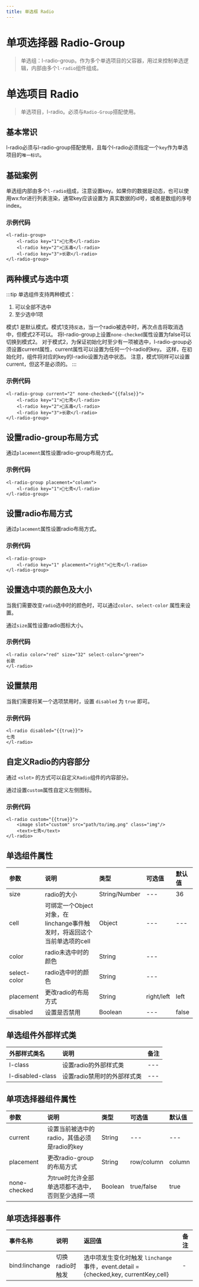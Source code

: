 ```yaml
---
title: 单选框 Radio
---
```


# <H2Icon /> 单项选择器 Radio-Group

> 单选组：l-radio-group。作为多个单选项目的父容器，用过来控制单选逻辑，内部由多个`l-radio`组件组成。

# <H2Icon /> 单选项目 Radio

> 单选项目，l-radio。必须与`Radio-Group`搭配使用。


## 基本常识

l-radio必须与l-radio-group搭配使用，且每个l-radio必须指定一个`key`作为单选项目的`唯一标识`。

##  基础案例

单选组内部由多个`l-radio`组成，注意设置key。如果你的数据是动态，也可以使用wx:for进行列表渲染，通常key应该设置为
真实数据的id号，或者是数组的序号index。

### 示例代码
```wxml
<l-radio-group>
    <l-radio key="1">七秀</l-radio>
    <l-radio key="2">五毒</l-radio>
    <l-radio key="3">长歌</l-radio>
</l-radio-group>
```

## 两种模式与选中项

:::tip
单选组件支持两种模式：

1. 可以全部不选中
2. 至少选中1项

模式1 是默认模式。模式1支持`反选`，当一个radio被选中时，再次点击将取消选中，但模式2不可以。
将l-radio-group上设置`none-checked`属性设置为false可以切换到模式2。
对于模式2，为保证初始化时至少有一项被选中，l-radio-group必须设置current属性，current属性可以设置为任何一个l-radio的key。
这样，在初始化时，组件将对应的key的l-radio设置为选中状态。
注意，模式1同样可以设置current，但这不是必须的。
:::

### 示例代码

```wxml
<l-radio-group current="2" none-checked="{{false}}">
    <l-radio key="1">七秀</l-radio>
    <l-radio key="2">五毒</l-radio>
    <l-radio key="3">长歌</l-radio>
</l-radio-group>
```

## 设置radio-group布局方式

通过`placement`属性设置radio-group布局方式。

### 示例代码

```wxml
<l-radio-group placement="column">
    <l-radio key="1">七秀</l-radio>
</l-radio-group>
```

## 设置radio布局方式

通过`placement`属性设置radio布局方式。

### 示例代码

```wxml
<l-radio-group>
    <l-radio key="1" placement="right">七秀</l-radio>
</l-radio-group>
```

## 设置选中项的颜色及大小

当我们需要改变`radio`选中时的颜色时，可以通过`color`、`select-color` 属性来设置。

通过`size`属性设置radio图标大小。

### 示例代码

```wxml
<l-radio color="red" size="32" select-color="green">
长歌
</l-radio>
```

## 设置禁用

当我们需要将某一个选项禁用时，设置 `disabled` 为 `true` 即可。

### 示例代码

```wxml
<l-radio disabled="{{true}}">
七秀
</l-radio>
```

## 自定义Radio的内容部分

通过 `<slot>` 的方式可以自定义`Radio`组件的内容部分。

通过设置`custom`属性自定义左侧图标。

### 示例代码

```wxml
<l-radio custom="{{true}}">
    <image slot="custom" src="path/to/img.png" class="img"/>
    <text>七秀</text>
</l-radio>
```


## 单选组件属性

| 参数   | 说明 | 类型 | 可选值 | 默认值 |  
|:----|:----|:----|:----|:----|
| size | radio的大小 | String/Number | --- | 36 | 
| cell | 可绑定一个Object对象，在linchange事件触发时，将返回这个当前单选项的cell | Object | --- | --- | 
| color | radio未选中时的颜色 | String  | --- | 
| select-color | radio选中时的颜色 | String  | --- |  
| placement | 更改radio的布局方式 | String | right/left | left | 
| disabled   | 设置是否禁用 | Boolean | --- | false |


## 单选组件外部样式类
| 外部样式类名 | 说明 | 备注 |
| :--------- | :----------------- | :----- |
| l-class   | 设置radio的外部样式类 |--- | 
| l-disabled-class   | 设置radio禁用时的外部样式类 |  --- | 

## 单项选择器组件属性

| 参数   | 说明 | 类型 | 可选值 | 默认值 |  
|:----|:----|:----|:----|:----|
| current | 设置当前被选中的radio，其值必须是radio的key | String | --- | --- | 
| placement | 更改radio-group的布局方式 | String | row/column  | column | 
| none-checked | 为true时允许全部单选项都不选中，否则至少选择一项 | Boolean | true/false | true |

## 单项选择器事件

| 事件名称        | 说明                                              | 返回值          | 备注 |
| :-------------- | :------------------------------------------------ | :-------------- | :--- |
| bind:linchange | 切换radio时触发  | 选中项发生变化时触发 `linchange` 事件，event.detail = {checked,key, currentKey,cell} | -    |

<RightMenu />

